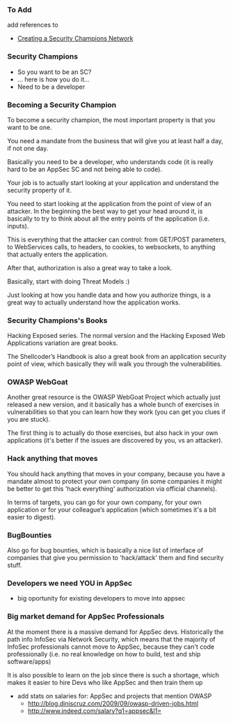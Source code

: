 ### To Add

add references to

 - [Creating a Security Champions Network](https://securingthehuman.sans.org/blog/2015/01/19/creating-a-security-champions-network)

### Security Champions

  - So you want to be an SC?
  - ... here is how you do it...
  - Need to be a developer



### Becoming a Security Champion

To become a security champion, the most important property is that you want to be one.

You need a mandate from the business that will give you at least half a day, if not one day.

Basically you need to be a developer, who understands code (it is really hard to be an AppSec SC and not being able to code).

Your job is to actually start looking at your application and understand the security property of it.

You need to start looking at the application from the point of view of an attacker. In the beginning the best way to get your head around it, is basically to try to think about all the entry points of the application (i.e. inputs).

This is everything that the attacker can control: from GET/POST parameters, to WebServices calls, to headers, to cookies, to websockets, to anything that actually enters the application.

After that, authorization is also a great way to take a look.

Basically, start with doing Threat Models :)

Just looking at how you handle data and how you authorize things, is a great way to actually understand how the application works.


### Security Champions's Books

Hacking Exposed series. The normal version and the Hacking Exposed Web Applications variation are great books.

The Shellcoder’s Handbook is also a great book from an application security point of view, which basically they will walk you through the vulnerabilities.


### OWASP WebGoat

Another great resource is the OWASP WebGoat Project which actually just released a new version, and it basically has a whole bunch of exercises in vulnerabilities so that you can learn how they work (you can get you clues if you are stuck).

The first thing is to actually do those exercises, but also hack in your own applications (it's better if the issues are discovered by you, vs an attacker).

### Hack anything that moves

You should hack anything that moves in your company, because you have a mandate almost to protect your own company (in some companies it might be better to get this 'hack everything' authorization via official channels).

In terms of targets, you can go for your own company, for your own application or  for your colleague’s application (which sometimes it's a bit easier to digest).

### BugBounties

Also go for bug bounties, which is basically a nice list of interface of companies that give you permission to 'hack/attack' them and find security stuff.

### Developers we need YOU in AppSec

 - big oportunity for existing developers to move into appsec

### Big market demand for AppSec Professionals

At the moment there is a massive demand for AppSec devs. Historically the path info InfoSec via Network Security, which means that the majority of InfoSec professionals cannot move to AppSec, because they can't code professionally (i.e. no real knowledge on how to build, test and ship software/apps)

It is also possible to learn on the job since there is such a shortage, which makes it easier to hire Devs who like AppSec and then train them up

- add stats on salaries for: AppSec and projects that mention OWASP
  - http://blog.diniscruz.com/2009/09/owasp-driven-jobs.html
  - http://www.indeed.com/salary?q1=appsec&l1=
